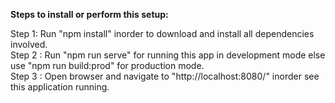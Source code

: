 <b>Steps to install or perform this setup:</b>
<p>
Step 1: Run "npm install" inorder to download and install all dependencies involved.<br />
Step 2 : Run "npm run serve" for running this app in development mode else use "npm run build:prod" for production mode.<br />
Step 3 : Open browser and navigate to "http://localhost:8080/" inorder see this application running.
<p>

